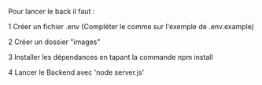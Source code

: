 Pour lancer le back il faut :

1 Créer un fichier .env (Compléter le comme sur l'exemple de .env.example)

2 Créer un dossier "images"

3 Installer les dépendances en tapant la commande npm install

4 Lancer le Backend avec 'node server.js'
